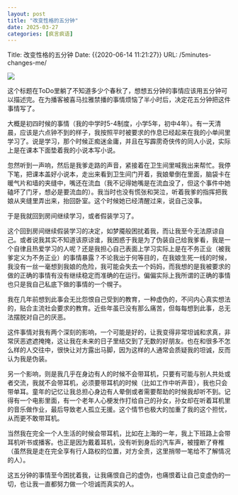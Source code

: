 ```yaml
---
layout: post
title: "改变性格的五分钟"
date: 2025-03-27
categories: [疯言疯语]
---
```


Title: 改变性格的五分钟
Date: {{2020-06-14 11:21:27}}
URL: /5minutes-changes-me/

![](http://img.weimao.me/2020-06-14-evil.jpg)

这个标题在ToDo里躺了不知道多少个春秋了，想想五分钟的事情应该用五分钟可以描述完。在为播客被喜马拉雅禁播的事情烦恼了半小时后，决定花五分钟把这件事情写了。

大概是初四时候的事情（我的中学时5-4制度，小学5年，初中4年）。有一天清晨，应该是六点钟不到的样子，我按照平时被要求的作息已经起来在我的小单间里学习了。说是学习，那个时候正痴迷金庸，并且在写霹雳奇侠传的同人小说，实际上是在课本下面垫着我的小说本写小说。

忽然听到一声响，然后是我爹走路的声音，紧接着在卫生间里喊我出来帮忙。我停下笔，把课本盖好小说本，走出来看到卫生间门开着，我娘晕倒在里面，脑袋卡在暖气片和墙的夹缝中，嘴还在流血（我不记得她嘴是在流血没了，但这个事件中她磕坏了门牙，想必是要流血的）。我当时也没有慌张和哭泣，听着我爹的指挥把我娘从夹缝里弄出来，抬回卧室。这个时候她已经清醒过来，说自己没事。

于是我就回到房间继续学习，或者假装学习了。

这个回到房间继续假装学习的决定，如梦魇般困扰着我，而让我至今无法原谅自己。或者说我其实不知道该原谅谁，我困惑于我是为了伪装自己给我爹看，我是一个自律且热爱学习的人呢？还是我担心自己表面上学习实际上是在不务正业（被我爹定义为不务正业）的事情暴露？不论我出于何等目的，在我娘生死一线的时候，我没有一丝一毫想到我娘的危险，我可能会失去一个妈妈，而我想的是我被要求的做的正确的事情有没有继续稳定而准确的在运行。偏偏实际上我所谓的正确的事情也只是我自己私底下做的事情的一个幌子。

我在几年前想到此事会无比怨恨自己受到的教育，一种虚伪的，不问内心真实想法的，贴合主流社会要求的教育。近些年虽已没有那么痛苦，但每每想到此事，总无法摆脱对自己的厌恶。

这件事情对我有两个深刻的影响，一个可能是好的，让我变得非常坦诚和求真，非常厌恶遮遮掩掩，这让我在未来的日子里结交到了无数的好朋友。也在和很多不怎么样的人交往中，很快让对方露出马脚，因为这样的人通常会质疑我的坦诚，反而认为我是伪装。

另一个影响，则是我几乎在身边有人的时候不会带耳机，只要有可能与别人共处或者交流，我就不会带耳机，必须要带耳机的时候（比如工作中听声音），我也只会带单耳。童年的记忆让我总担心身边有人晕倒或者需要帮助的时候我却听不到。记得有一个电影里面，有一个老年人心梗发作打给自己的孙女，孙女却在听着耳机里的音乐做作业，最后导致老人孤立无援。这个情节也极大的加重了我的这个担忧，从而更不敢带耳机。

当然我在完全一个人生活的时候会带耳机，比如在上海的一年，我上下班路上会带耳机听书或播客。也正是因为戴着耳机，没有听到身后的汽车声，被撞断了脊椎（虽然我是走在完全享有行人路权的位置，对方全责，这里捎带一笔给不了解情况的人）。

这五分钟的事情至今困扰着我，让我痛恨自己的虚伪，也痛恨着让自己变虚伪的一切，也让我一直都努力做一个坦诚而真实的人。